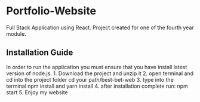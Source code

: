 # Portfolio-Website
Full Stack Application using React. Project created for one of the fourth year module.

## Installation Guide
In order to run the application you must ensure that you have install latest version of node.js.
	1.  Download the project and unzip it
	2.  open terminal and cd into the project folder
		cd your path/best-bet-web
	3. type into the terminal npm install and yarn install
	4. after installation complete run: npm start
  5. Enjoy my website
  
